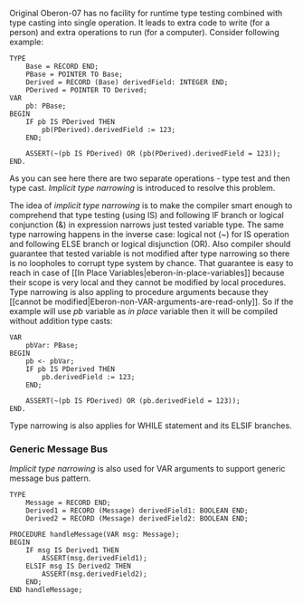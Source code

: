 Original Oberon-07 has no facility for runtime type testing combined with type casting into single operation. It leads to extra code to write (for a person) and extra operations to run (for a computer). Consider following example:

    TYPE
        Base = RECORD END;
        PBase = POINTER TO Base;
        Derived = RECORD (Base) derivedField: INTEGER END;
        PDerived = POINTER TO Derived;
    VAR
        pb: PBase;
    BEGIN
        IF pb IS PDerived THEN
            pb(PDerived).derivedField := 123;
        END;

        ASSERT(~(pb IS PDerived) OR (pb(PDerived).derivedField = 123));
    END.

As you can see here there are two separate operations - type test and then type cast. *Implicit type narrowing* is introduced to resolve this problem.

The idea of *implicit type narrowing* is to make the compiler smart enough to comprehend that type testing (using IS) and following IF branch or logical conjunction (&) in expression narrows just tested variable type. The same type narrowing happens in the inverse case: logical not (~) for IS operation and following ELSE branch or logical disjunction (OR). Also compiler should guarantee that tested variable is not modified after type narrowing so there is no loopholes to corrupt type system by chance. That guarantee is easy to reach in case of [[In Place Variables|eberon-in-place-variables]] because their scope is very local and they cannot be modified by local procedures. Type narrowing is also appling to procedure arguments because they [[cannot be modified|Eberon-non-VAR-arguments-are-read-only]]. So if the example will use *pb* variable as *in place* variable then it will be compiled without addition type casts:

    VAR
        pbVar: PBase;
    BEGIN
        pb <- pbVar;
        IF pb IS PDerived THEN
            pb.derivedField := 123;
        END;

        ASSERT(~(pb IS PDerived) OR (pb.derivedField = 123));
    END.

Type narrowing is also applies for WHILE statement and its ELSIF branches.

### Generic Message Bus
*Implicit type narrowing* is also used for VAR arguments to support generic message bus pattern.

    TYPE
        Message = RECORD END;
        Derived1 = RECORD (Message) derivedField1: BOOLEAN END;
        Derived2 = RECORD (Message) derivedField2: BOOLEAN END;

    PROCEDURE handleMessage(VAR msg: Message);
    BEGIN
        IF msg IS Derived1 THEN
            ASSERT(msg.derivedField1);
        ELSIF msg IS Derived2 THEN
            ASSERT(msg.derivedField2);
        END;
    END handleMessage;        
